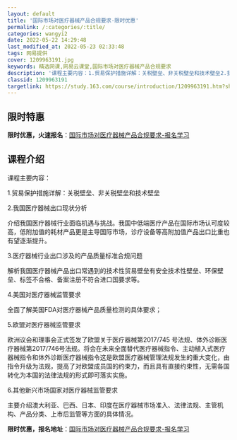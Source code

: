 ```yaml
---
layout: default
title: '国际市场对医疗器械产品合规要求-限时优惠'
permalink: /:categories/:title/
categories: wangyi2
date: 2022-05-22 14:29:48
last_modified_at: 2022-05-23 02:33:48
tags: 网易提供
cover: 1209963191.jpg
keywords: 精选网课,网易云课堂,国际市场对医疗器械产品合规要求
description: '课程主要内容：1.贸易保护措施详解：关税壁垒、非关税壁垒和技术壁垒2.我国医疗器械出口现状分析介绍我国医疗器械行业面临机'
classid: 1209963191
targetlink: https://study.163.com/course/introduction/1209963191.htm?share=1&shareId=1025206652&utm_campaign=share&utm_medium=iphoneShare&utm_source=&utm_u=1025206652
---
```


## 限时特惠

**限时优惠，火速报名**：[国际市场对医疗器械产品合规要求-报名学习](https://study.163.com/course/introduction/1209963191.htm?share=1&shareId=1025206652&utm_campaign=share&utm_medium=iphoneShare&utm_source=&utm_u=1025206652)

## 课程介绍

课程主要内容：

1.贸易保护措施详解：关税壁垒、非关税壁垒和技术壁垒

2.我国医疗器械出口现状分析

介绍我国医疗器械行业面临机遇与挑战。我国中低端医疗产品在国际市场认可度较高，低附加值的耗材产品更是主导国际市场，诊疗设备等高附加值产品出口比重也有望逐渐提升。

3.医疗器械行业出口涉及的产品质量标准合规问题

解析我国医疗器械产品出口常遇到的技术性贸易壁垒有安全技术性壁垒、环保壁垒、标签不合格、备案注册不符合进口国要求等。

4.美国对医疗器械监管要求

全面了解美国FDA对医疗器械产品质量检测的具体要求；

5.欧盟对医疗器械监管要求

欧洲议会和理事会正式签发了欧盟关于医疗器械第2017/745 号法规、体外诊断医疗器械第2017/746号法规。将会在未来全面替代医疗器械指令、主动植入式医疗器械指令和体外诊断医疗器械指令这是欧盟医疗器械管理法规发生的重大变化，由指令升级为法规，提高了对欧盟成员国的约束力，而且具有直接约束性，无需各国转化为本国的法律法规的形式即可落实实施。

6.其他新兴市场国家对医疗器械监管要求 

主要介绍澳大利亚、巴西、日本、印度在医疗器械市场准入、法律法规、主管机构、产品分类、上市后监管等方面的具体情况。

**限时优惠，报名地址**：[国际市场对医疗器械产品合规要求-报名学习](https://study.163.com/course/introduction/1209963191.htm?share=1&shareId=1025206652&utm_campaign=share&utm_medium=iphoneShare&utm_source=&utm_u=1025206652)

